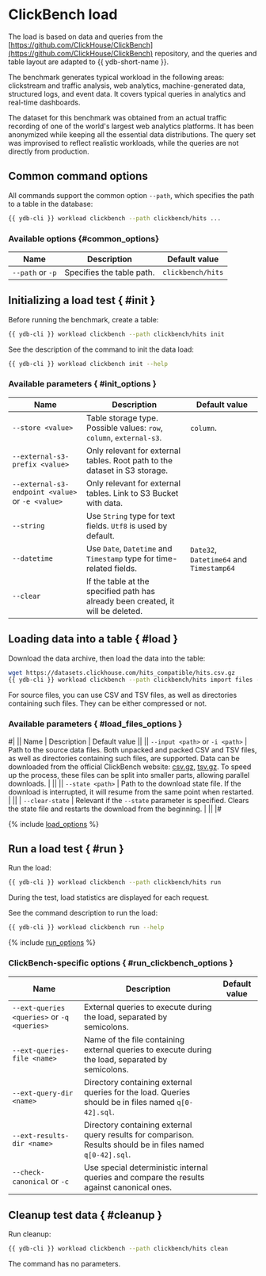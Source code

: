 # ClickBench load

The load is based on data and queries from the [https://github.com/ClickHouse/ClickBench](https://github.com/ClickHouse/ClickBench) repository, and the queries and table layout are adapted to {{ ydb-short-name }}.

The benchmark generates typical workload in the following areas: clickstream and traffic analysis, web analytics, machine-generated data, structured logs, and event data. It covers typical queries in analytics and real-time dashboards.

The dataset for this benchmark was obtained from an actual traffic recording of one of the world's largest web analytics platforms. It has been anonymized while keeping all the essential data distributions. The query set was improvised to reflect realistic workloads, while the queries are not directly from production.

## Common command options

All commands support the common option `--path`, which specifies the path to a table in the database:

```bash
{{ ydb-cli }} workload clickbench --path clickbench/hits ...
```

### Available options {#common_options}

| Name                 | Description               | Default value             |
|----------------------|---------------------------|---------------------------|
| `--path` or `-p`     | Specifies the table path. | `clickbench/hits`         |

## Initializing a load test { #init }

Before running the benchmark, create a table:

```bash
{{ ydb-cli }} workload clickbench --path clickbench/hits init
```

See the description of the command to init the data load:

```bash
{{ ydb-cli }} workload clickbench init --help
```

### Available parameters { #init_options }

| Name                                             | Description                                                                     | Default value                          |
|--------------------------------------------------|---------------------------------------------------------------------------------|----------------------------------------|
| `--store <value>`                                | Table storage type. Possible values: `row`, `column`, `external-s3`.            | `column`.                                 |
| `--external-s3-prefix <value>`                   | Only relevant for external tables. Root path to the dataset in S3 storage.      |                                        |
| `--external-s3-endpoint <value>` or `-e <value>` | Only relevant for external tables. Link to S3 Bucket with data.                 |                                        |
| `--string`                                       | Use `String` type for text fields. `Utf8` is used by default.                   |                                        |
| `--datetime`                                     | Use `Date`, `Datetime` and `Timestamp` type for time-related fields.            |`Date32`, `Datetime64` and `Timestamp64`|
| `--clear`                                        | If the table at the specified path has already been created, it will be deleted.|                                        |

## Loading data into a table { #load }

Download the data archive, then load the data into the table:

```bash
wget https://datasets.clickhouse.com/hits_compatible/hits.csv.gz
{{ ydb-cli }} workload clickbench --path clickbench/hits import files --input hits.csv.gz
```

For source files, you can use CSV and TSV files, as well as directories containing such files. They can be either compressed or not.

### Available parameters { #load_files_options }

#|
|| Name | Description | Default value ||
|| `--input <path>` or `-i <path>` |
Path to the source data files. Both unpacked and packed CSV and TSV files, as well as directories containing such files, are supported. Data can be downloaded from the official ClickBench website: [csv.gz](https://datasets.clickhouse.com/hits_compatible/hits.csv.gz), [tsv.gz](https://datasets.clickhouse.com/hits_compatible/hits.tsv.gz). To speed up the process, these files can be split into smaller parts, allowing parallel downloads. |
    ||
|| `--state <path>` |
Path to the download state file. If the download is interrupted, it will resume from the same point when restarted. |
    ||
| `--clear-state` |
Relevant if the `--state` parameter is specified. Clears the state file and restarts the download from the beginning. |
    ||
|#

{% include [load_options](./_includes/workload/load_options.md) %}

## Run a load test { #run }

Run the load:

```bash
{{ ydb-cli }} workload clickbench --path clickbench/hits run
```

During the test, load statistics are displayed for each request.

See the command description to run the load:

```bash
{{ ydb-cli }} workload clickbench run --help
```

{% include [run_options](./_includes/workload/run_options.md) %}

### ClickBench-specific options { #run_clickbench_options }

| Name | Description | Default value |
| ---|---|--- |
| `--ext-queries <queries>` or `-q <queries>` | External queries to execute during the load, separated by semicolons. | |
| `--ext-queries-file <name>` | Name of the file containing external queries to execute during the load, separated by semicolons. | |
| `--ext-query-dir <name>` | Directory containing external queries for the load. Queries should be in files named `q[0-42].sql`. | |
| `--ext-results-dir <name>` | Directory containing external query results for comparison. Results should be in files named `q[0-42].sql`. | |
| `--check-canonical` or `-c` | Use special deterministic internal queries and compare the results against canonical ones. | |

## Cleanup test data { #cleanup }

Run cleanup:

```bash
{{ ydb-cli }} workload clickbench --path clickbench/hits clean
```

The command has no parameters.
